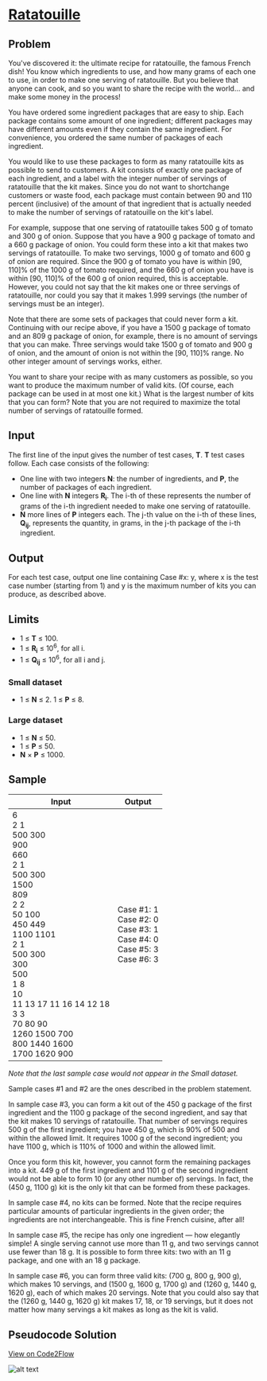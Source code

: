 # [Ratatouille](https://code.google.com/codejam/contest/5304486/dashboard#s=p1)

## Problem

You've discovered it: the ultimate recipe for ratatouille, the famous French dish! You know which ingredients to use, and how many grams of each one to use, in order to make one serving of ratatouille. But you believe that anyone can cook, and so you want to share the recipe with the world... and make some money in the process!

You have ordered some ingredient packages that are easy to ship. Each package contains some amount of one ingredient; different packages may have different amounts even if they contain the same ingredient. For convenience, you ordered the same number of packages of each ingredient.

You would like to use these packages to form as many ratatouille kits as possible to send to customers. A kit consists of exactly one package of each ingredient, and a label with the integer number of servings of ratatouille that the kit makes. Since you do not want to shortchange customers or waste food, each package must contain between 90 and 110 percent (inclusive) of the amount of that ingredient that is actually needed to make the number of servings of ratatouille on the kit's label.

For example, suppose that one serving of ratatouille takes 500 g of tomato and 300 g of onion. Suppose that you have a 900 g package of tomato and a 660 g package of onion. You could form these into a kit that makes two servings of ratatouille. To make two servings, 1000 g of tomato and 600 g of onion are required. Since the 900 g of tomato you have is within [90, 110]% of the 1000 g of tomato required, and the 660 g of onion you have is within [90, 110]% of the 600 g of onion required, this is acceptable. However, you could not say that the kit makes one or three servings of ratatouille, nor could you say that it makes 1.999 servings (the number of servings must be an integer).

Note that there are some sets of packages that could never form a kit. Continuing with our recipe above, if you have a 1500 g package of tomato and an 809 g package of onion, for example, there is no amount of servings that you can make. Three servings would take 1500 g of tomato and 900 g of onion, and the amount of onion is not within the [90, 110]% range. No other integer amount of servings works, either.

You want to share your recipe with as many customers as possible, so you want to produce the maximum number of valid kits. (Of course, each package can be used in at most one kit.) What is the largest number of kits that you can form? Note that you are not required to maximize the total number of servings of ratatouille formed.

## Input

The first line of the input gives the number of test cases, **T**. **T** test cases follow. Each case consists of the following:

* One line with two integers **N**: the number of ingredients, and **P**, the number of packages of each ingredient.
* One line with **N** integers **R<sub>i</sub>**. The i-th of these represents the number of grams of the i-th ingredient needed to make one serving of ratatouille.
* **N** more lines of **P** integers each. The j-th value on the i-th of these lines, **Q<sub>ij</sub>**, represents the quantity, in grams, in the j-th package of the i-th ingredient.

## Output

For each test case, output one line containing Case #x: y, where x is the test case number (starting from 1) and y is the maximum number of kits you can produce, as described above.

## Limits

* 1 ≤ **T** ≤ 100.
* 1 ≤ **R<sub>i</sub>** ≤ 10<sup>6</sup>, for all i.
* 1 ≤ **Q<sub>ij</sub>** ≤ 10<sup>6</sup>, for all i and j.

### Small dataset

* 1 ≤ **N** ≤ 2.
 1 ≤ **P** ≤ 8.

### Large dataset

* 1 ≤ **N** ≤ 50.
* 1 ≤ **P** ≤ 50.
* **N** × **P** ≤ 1000.

## Sample

|Input | Output|
|------|-------|
|6 <br />2 1 <br />500 300 <br />900 <br />660 <br />2 1 <br />500 300 <br />1500 <br />809<br />2 2 <br />50 100 <br />450 449 <br />1100 1101 <br />2 1 <br />500 300 <br />300 <br />500 <br />1 8 <br />10 <br />11 13 17 11 16 14 12 18 <br />3 3 <br />70 80 90 <br />1260 1500 700 <br />800 1440 1600 <br />1700 1620 900 | Case #1: 1 <br />Case #2: 0 <br />Case #3: 1 <br />Case #4: 0 <br />Case #5: 3 <br />Case #6: 3|

*Note that the last sample case would not appear in the Small dataset.*

Sample cases #1 and #2 are the ones described in the problem statement.

In sample case #3, you can form a kit out of the 450 g package of the first ingredient and the 1100 g package of the second ingredient, and say that the kit makes 10 servings of ratatouille. That number of servings requires 500 g of the first ingredient; you have 450 g, which is 90% of 500 and within the allowed limit. It requires 1000 g of the second ingredient; you have 1100 g, which is 110% of 1000 and within the allowed limit.

Once you form this kit, however, you cannot form the remaining packages into a kit. 449 g of the first ingredient and 1101 g of the second ingredient would not be able to form 10 (or any other number of) servings. In fact, the (450 g, 1100 g) kit is the only kit that can be formed from these packages.

In sample case #4, no kits can be formed. Note that the recipe requires particular amounts of particular ingredients in the given order; the ingredients are not interchangeable. This is fine French cuisine, after all!

In sample case #5, the recipe has only one ingredient — how elegantly simple! A single serving cannot use more than 11 g, and two servings cannot use fewer than 18 g. It is possible to form three kits: two with an 11 g package, and one with an 18 g package.

In sample case #6, you can form three valid kits: (700 g, 800 g, 900 g), which makes 10 servings, and (1500 g, 1600 g, 1700 g) and (1260 g, 1440 g, 1620 g), each of which makes 20 servings. Note that you could also say that the (1260 g, 1440 g, 1620 g) kit makes 17, 18, or 19 servings, but it does not matter how many servings a kit makes as long as the kit is valid.

## Pseudocode Solution

[View on Code2Flow](https://code2flow.com/weVY5U)

![alt text][code2flow]

[code2flow]: https://code2flow.com/weVY5U.code.png "Pseudocode Solution"

